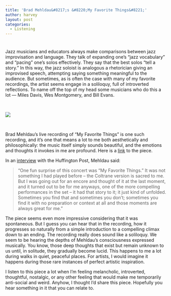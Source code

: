 ```yaml
---
title: 'Brad Mehldau&#8217;s &#8220;My Favorite Things&#8221;'
author: harvey
layout: post
categories:
  - Listening
---
```

# 

Jazz musicians and educators always make comparisons between jazz improvisation and language. They talk of expanding one’s “jazz vocabulary” and “pacing” one’s solos effectively. They say that the best solos “tell a story.” In this way, the jazz soloist is analogous a rhetorician giving an improvised speech, attempting saying something meaningful to the audience. But sometimes, as is often the case with many of my favorite recordings, the artist seems engage in a soliloquy, full of introverted reflections. To name off the top of my head some musicians who do this a lot — Miles Davis, Wes Montgomery, and Bill Evans.

 

![][1]

 [1]: http://i.ytimg.com/vi/gClg7L_vqes/0.jpg

 

Brad Mehldau’s live recording of “My Favorite Things” is one such recording, and it’s one that means a lot to me both aesthetically and philosophically: the music itself simply sounds beautiful, and the emotions and thoughts it invokes in me are profound. Here is a [link][2] to the piece.

 [2]: http://www.youtube.com/watch?v=X7fVnvJSRb4

In an [interview][3] with the Huffington Post, Mehldau said:

 [3]: http://www.huffingtonpost.com/joseph-vella/brad-mehldau-the-art-of-s_b_823026.html

> “One fun surprise of this concert was “My Favorite Things.” It was not something I had played before – the Coltrane version is sacred to me. But I was going out for an encore and thought of it at the last moment, and it turned out to be for me anyways, one of the more compelling performances in the set – it had that story to it; it just kind of unfolded. Sometimes you find that and sometimes you don’t; sometimes you find it with no preparation or context at all and those moments are always great for me.”

The piece seems even more impressive considering that it was spontaneous. But I guess you can hear that in the recording, how it progresses so naturally from a simple introduction to a compelling climax down to an ending. The recording really does sound like a soliloquy. We seem to be hearing the depths of Mehldau’s consciousness expressed musically. You know, those deep thoughts that exist but remain unknown to us until, in solitude, they gradually become lucid. This happens to me a lot during walks in quiet, peaceful places. For artists, I would imagine it happens during those rare instances of perfect artistic inspiration.

I listen to this piece a lot when I’m feeling melancholic, introverted, thoughtful, nostalgic, or any other feeling that would make me temporarily anti-social and weird. Anyhow, I thought I’d share this piece. Hopefully you hear something in it that you can relate to.
